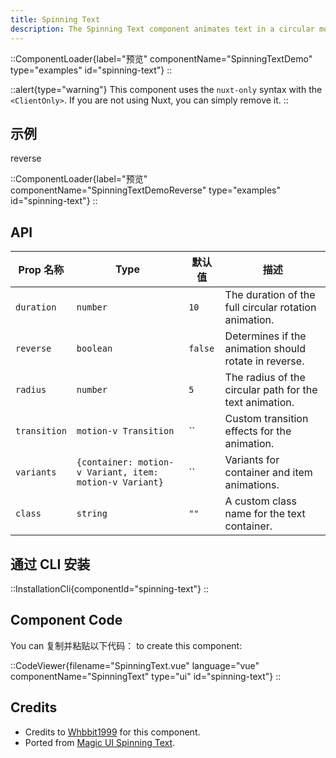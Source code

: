 ```yaml
---
title: Spinning Text
description: The Spinning Text component animates text in a circular motion with customizable speed, direction, color, and transitions for dynamic and engaging effects.
---
```


::ComponentLoader{label="预览" componentName="SpinningTextDemo" type="examples" id="spinning-text"}
::

::alert{type="warning"}
This component uses the `nuxt-only` syntax with the `<ClientOnly>`. If you are not using Nuxt, you can simply remove it.
::

## 示例

reverse

::ComponentLoader{label="预览" componentName="SpinningTextDemoReverse" type="examples" id="spinning-text"}
::

## API

| Prop 名称    | Type                                                    | 默认值  | 描述                                                    |
| ------------ | ------------------------------------------------------- | ------- | ------------------------------------------------------- |
| `duration`   | `number`                                                | `10`    | The duration of the full circular rotation animation.   |
| `reverse`    | `boolean`                                               | `false` | Determines if the animation should rotate in reverse.   |
| `radius`     | `number`                                                | `5`     | The radius of the circular path for the text animation. |
| `transition` | `motion-v Transition`                                   | ``      | Custom transition effects for the animation.            |
| `variants`   | `{container: motion-v Variant, item: motion-v Variant}` | ``      | Variants for container and item animations.             |
| `class`      | `string`                                                | `""`    | A custom class name for the text container.             |

## 通过 CLI 安装

::InstallationCli{componentId="spinning-text"}
::

## Component Code

You can 复制并粘贴以下代码： to create this component:

::CodeViewer{filename="SpinningText.vue" language="vue" componentName="SpinningText" type="ui" id="spinning-text"}
::

## Credits

- Credits to [Whbbit1999](https://github.com/Whbbit1999) for this component.
- Ported from [Magic UI Spinning Text](https://magicui.design/docs/components/spinning-text).
